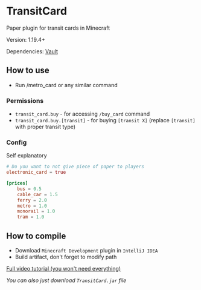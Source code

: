 # TransitCard

Paper plugin for transit cards in Minecraft

Version: 1.19.4+

Dependencies: [Vault](https://www.spigotmc.org/resources/vault.34315/)

## How to use
- Run /metro_card or any similar command

### Permissions
- `transit_card.buy` - for accessing `/buy_card` command
- `transit_card.buy.[transit]` - for buying `[transit X]` (replace `[transit]` with proper transit type)

### Config

Self explanatory

```toml
# Do you want to not give piece of paper to players
electronic_card = true

[prices]
    bus = 0.5
    cable_car = 1.5
    ferry = 2.0
    metro = 1.0
    monorail = 1.0
    tram = 1.0
```

## How to compile
- Download `Minecraft Development` plugin in `IntelliJ IDEA`
- Build artifact, don't forget to modify path

[Full video tutorial (you won't need everything)](https://www.youtube.com/watch?v=5DBJcz0ceaw)

*You can also just download `TransitCard.jar` file*
